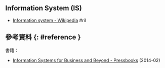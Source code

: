 ## Information System (IS)

  - [Information system \- Wikipedia](https://en.wikipedia.org/wiki/Information_system) #ril

## 參考資料 {: #reference }

書籍：

  - [Information Systems for Business and Beyond - Pressbooks](https://bus206.pressbooks.com/) (2014-02)
